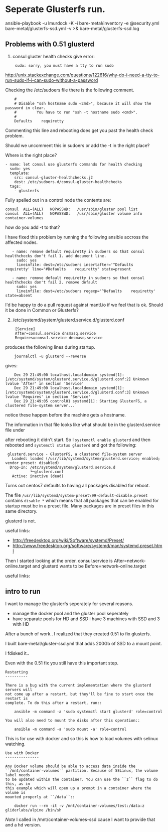 # Seperate Glusterfs run.


ansible-playbook -u lmurdock -K -i bare-metal/inventory -e @security.yml bare-metal/glusterfs-ssd.yml -v >& bare-metal/glusterfs-ssd.log

## Problems with 0.51 glusterd

1. consul gluster health checks give error:

        sudo: sorry, you must have a tty to run sudo

http://unix.stackexchange.com/questions/122616/why-do-i-need-a-tty-to-run-sudo-if-i-can-sudo-without-a-password

Checking the /etc/sudoers file there is the following comment.

        #
        # Disable "ssh hostname sudo <cmd>", because it will show the password in clear.
        #         You have to run "ssh -t hostname sudo <cmd>".
        #
        Defaults    requiretty

Commenting this line and rebooting does get you past the health check problem.

Should we uncomment this in sudoers or add the -t in the right place?

Where is the right place?

    - name: let consul use glusterfs commands for health checking
      sudo: yes
      template:
        src: consul-gluster-healthchecks.j2
        dest: /etc/sudoers.d/consul-gluster-healthchecks
      tags:
        - glusterfs


Fully spelled out in a control node the contents are:

    consul	ALL=(ALL)	NOPASSWD:	/usr/sbin/gluster pool list
    consul	ALL=(ALL)	NOPASSWD:	/usr/sbin/gluster volume info container-volumes


how do you add -t to that?

I have fixed this problem by running the following ansible accross the affected nodes.

       - name: remove default requiretty in sudoers so that consul healthchecks don't fail 1. add document line.
         sudo: yes
         lineinfile: dest=/etc/sudoers insertafter='^Defaults    requiretty' line="#Defaults    requiretty" state=present

       - name: remove default requiretty in sudoers so that consul healthchecks don't fail 2. remove default
         sudo: yes
         lineinfile: dest=/etc/sudoers regexp='^Defaults    requiretty'  state=absent

I'd be happy to do a pull request against mantl.io if we feel that is ok. Should it be done in
Common or Glusterfs?


2. /etc/systemd/system/glusterd.service.d/glusterd.conf

        [Service]
        After=consul.service dnsmasq.service
        Requires=consul.service dnsmasq.service

produces the following lines during startup.

        journalctl -u glusterd --reverse


gives:

        Dec 29 21:49:00 localhost.localdomain systemd[1]: [/etc/systemd/system/glusterd.service.d/glusterd.conf:2] Unknown lvalue 'After' in section 'Service'
        Dec 29 21:49:00 localhost.localdomain systemd[1]: [/etc/systemd/system/glusterd.service.d/glusterd.conf:3] Unknown lvalue 'Requires' in section 'Service'
        Dec 29 21:49:05 control01 systemd[1]: Starting GlusterFS, a clustered file-system server...


notice these happen before the machine gets a hostname.


The information in that file looks like what should be in the glusterd.service file under

after rebooting it didn't start.  So I `systemctl enable glusterd` and then rebooted and `systemctl status glusterd`
and got the following:

     glusterd.service - GlusterFS, a clustered file-system server
       Loaded: loaded (/usr/lib/systemd/system/glusterd.service; enabled; vendor preset: disabled)
      Drop-In: /etc/systemd/system/glusterd.service.d
               └─glusterd.conf
       Active: inactive (dead)

Turns out centos7 defaults to having all packages disabled for reboot.

The file `/usr/lib/systemd/system-preset\99-default-disable.preset` contains `disable *`  which means that all packages
that can be enabled for startup must be in a preset file.  Many packages are in preset files in this same directory.

glusterd is not.

useful links:
 * http://freedesktop.org/wiki/Software/systemd/Preset/
 * http://www.freedesktop.org/software/systemd/man/systemd.preset.html


Then I started looking at the order.  consul.service is After=network-online.target  and glusterd wants to be
Before=network-online.target



useful links:

## intro to run

I want to manage the glusterfs seperately for several reasons.
  * manage the docker pool and the gluster pool seperately
  * have separate pools for HD and SSD  i have 3 machines with SSD and 3 with HD


After a bunch of work.. I realized that they created 0.51 to fix glusterfs.

I built bare-metal/gluster-ssd.yml that adds 200Gb of SSD to a mount point.

I fdisked it..

Even with the 0.51 fix you still have this important step.

    Restarting
    ----------

    There is a bug with the current implementation where the glusterd servers will
    not come up after a restart, but they'll be fine to start once the restart is
    complete. To do this after a restart, run::

        ansible -m command -a 'sudo systemctl start glusterd' role=control

    You will also need to mount the disks after this operation::

        ansible -m command -a 'sudo mount -a' role=control


This is for use with docker and so this is how to load volumes with selinux watching.


    Use with Docker
    ---------------

    Any Docker volume should be able to access data inside the
    ``/mnt/container-volumes`` partition. Because of SELinux, the volume label needs
    to be updated within the container. You can use the ``z`` flag to do this, as in
    this example which will open up a prompt in a container where the volume is
    mounted properly at ``/data``::

        docker run --rm -it -v /mnt/container-volumes/test:/data:z gliderlabs/alpine /bin/sh



_Note_ I called in /mnt/container-volumes-ssd  cause I want to provide that and
a hd version.


